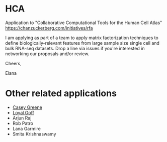 # HCA

Application to "Collaborative Computational Tools for the Human Cell Atlas" https://chanzuckerberg.com/initiatives/rfa

I am applying as part of a team to apply matrix factorization techniques to define biologically-relevant features from large sample size single cell and bulk RNA-seq datasets. Drop a line via issues if you're interested in networking our proposals and/or review.

Cheers,

Elana

# Other related applications

* [Casey Greene](https://github.com/greenelab/czi-rfa)
* [Loyal Goff](https://github.com/gofflab/czi-rfa-2017)
* Arjun Raj
* Rob Patro
* Lana Garmire
* Smita Krishnaswamy
